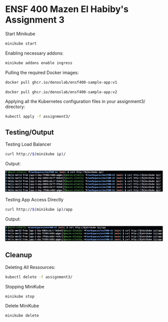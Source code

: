 # ENSF 400 Mazen El Habiby's Assignment 3

Start Minikube

```bash
minikube start
```




Enabling necessary addons:

```bash
minikube addons enable ingress
```

Pulling the required Docker images:

```bash
docker pull ghcr.io/denoslab/ensf400-sample-app:v1
```

```bash
docker pull ghcr.io/denoslab/ensf400-sample-app:v2
```

Applying all the Kubernetes configuration files in your assignment3/ directory:

```bash
kubectl apply -f assignment3/
```

## Testing/Output

Testing Load Balancer

```bash
curl http://$(minikube ip)/
```
Output:

![](OutputTest1.png)

Testing App Access Directly
```bash
curl http://$(minikube ip)/app
```
Output:

![](OutputTest2.png)

## Cleanup

Deleting All Ressources:
```bash
kubectl delete -f assignment3/
```

Stopping MiniKube
```bash
minikube stop
```

Delete MiniKube
```bash
minikube delete
```



